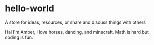 # hello-world
A store for ideas, resources, or share and discuss things with others

Hai I'm Amber, I love horses, dancing, and minecraft.  Math is hard but coding is fun.
